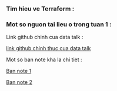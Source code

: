 


### Tim hieu ve Terraform : 





### Mot so nguon tai lieu o trong tuan 1 : 

Link github chinh cua data talk : 

[link github chinh thuc cua data talk](https://github.com/DataTalksClub/data-engineering-zoomcamp/tree/main/week_1_basics_n_setup)

Mot so ban note kha la chi tiet : 

[Ban note 1](https://github.com/ziritrion/dataeng-zoomcamp/blob/main/notes/1_intro.md)

[Ban note 2](https://itnadigital.notion.site/Week-1-Introduction-f18de7e69eb4453594175d0b1334b2f4)
